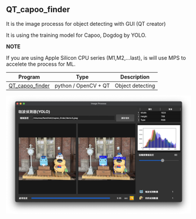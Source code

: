 QT_capoo_finder
-
It is the image processs for object detecting with GUI (QT creator)

It is using the training model for Capoo, Dogdog by YOLO.

**NOTE**

If you are using Apple Silicon CPU series (M1,M2,...last), is will use MPS to accelete the process for ML.



| Program | Type | Description |
|-------|-------|-------|
| [QT_capoo_finder](https://github.com/JIK-JHONG/side_project/blob/main/QT_capoo_finder) | python / OpenCV + QT | Object detecting |


![Review](https://github.com/JIK-JHONG/side_project/blob/main/QT_capoo_finder/demo.jpeg) 
